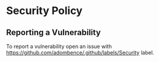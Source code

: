 # Security Policy


## Reporting a Vulnerability

To report a vulnerability open an issue with https://github.com/adombence/.github/labels/Security label.
